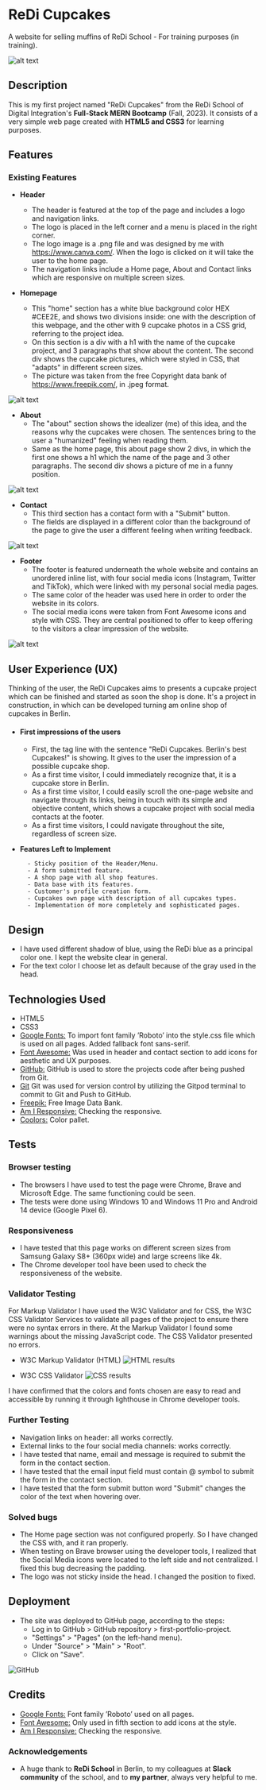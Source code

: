 # ReDi Cupcakes

A website for selling muffins of ReDi School - For training purposes (in training).

![alt text](assets/imgs/responsive_design.png)

## Description
This is my first project named "ReDi Cupcakes" from the ReDi School of Digital Integration's **Full-Stack MERN Bootcamp** (Fall, 2023).
It consists of a very simple web page created with **HTML5 and CSS3** for learning purposes.

## Features

### Existing Features

-   __Header__
	- The header is featured at the top of the page and includes a logo and navigation links.
	-  The logo is placed in the left corner and a menu is placed in the right corner.
	-  The logo image is a .png file and was designed by me with https://www.canva.com/. When the logo is clicked on it will take the user to the home page.
    - The navigation links include a Home page, About and Contact links which are responsive on multiple screen sizes. 

-   __Homepage__
    - This "home" section has a white blue background color HEX #CEE2E, and shows two divisions inside: one with the description of this webpage, and the other with 9 cupcake photos in a CSS grid, referring to the project idea. 
    - On this section is a div with a h1 with the name of the cupcake project, and 3 paragraphs that show about the content. The second div shows the cupcake pictures, which were styled in CSS, that "adapts" in different screen sizes. 
    - The picture was taken from the free Copyright data bank of https://www.freepik.com/, in .jpeg format.

![alt text](assets/imgs/home.png)

- __About__   
	- The "about" section shows the idealizer (me) of this idea, and the reasons why the cupcakes were chosen. The sentences bring to the user a "humanized" feeling when reading them. 
	 - Same as the home page, this about page show 2 divs, in which the first one shows a h1 which the name of the page and 3 other paragraphs. The second div shows a picture of me in a funny position.

![alt text](assets/imgs/about_me.png)

-   __Contact__
    - This third section has a contact form with a "Submit" button.
    - The fields are displayed in a different color than the background of the page to give the user a different feeling when writing feedback.

![alt text](assets/imgs/feedback.png)

- __Footer__
    - The footer is featured underneath the whole website and contains an unordered inline list, with four social media icons (Instagram, Twitter and TikTok), which were linked with my personal social media pages. 
    -  The same color of the header was used here in order to order the website in its colors.
    - The social media icons were taken from Font Awesome icons and style with CSS. They are central positioned to offer to keep offering to the visitors a clear impression of the website.

![alt text](assets/imgs/footer.png)


## User Experience (UX)

Thinking of the user, the ReDi Cupcakes aims to presents a cupcake project which can be finished and started as soon the shop is done. It's a project in construction, in which can be developed turning am online shop of cupcakes in Berlin. 

-   #### First impressions of the users
	-  First, the tag line with the sentence "ReDi Cupcakes. Berlin's best Cupcakes!" is showing. It gives to the user the impression of a possible cupcake shop. 
	- As a first time visitor, I could immediately recognize that, it is a cupcake store in Berlin.
    - As a first time visitor, I could easily scroll the one-page website and navigate through its links, being in touch with its simple and objective content, which shows a cupcake project with social media contacts at the footer. 
    -  As a first time visitors, I could navigate throughout the site, regardless of screen size.

- __Features Left to Implement__

		- Sticky position of the Header/Menu.
		- A form submitted feature.
		- A shop page with all shop features.
		- Data base with its features.
		- Customer's profile creation form. 
		- Cupcakes own page with description of all cupcakes types.
		- Implementation of more completely and sophisticated pages.

## Design
- I have used different shadow of blue, using the ReDi blue as a principal color one. I kept the website clear in general. 
- For the text color I choose let as default because of the gray used in the head.

## Technologies Used

- HTML5
- CSS3
- [Google Fonts:](https://fonts.google.com/) To import font family ’Roboto’ into the style.css file which is used on all pages.
Added fallback font sans-serif.
- [Font Awesome:](https://fontawesome.com/) Was used in header and contact section to add icons for aesthetic and UX purposes.
- [GitHub:](https://github.com/) GitHub is used to store the projects code after being pushed from Git.
- [Git](https://git-scm.com/) Git was used for version control by utilizing the Gitpod terminal to commit to Git and Push to GitHub.
- [Freepik:](https://freepik.com/) Free Image Data Bank.
- [Am I Responsive:](http://ami.responsivedesign.is) Checking the responsive.
- [Coolors:](https://coolors.co/) Color pallet.


## Tests

### Browser testing

- The browsers I have used to test the page were Chrome, Brave and Microsoft Edge. The same functioning could be seen.
- The tests were done using Windows 10 and Windows 11 Pro and Android 14 device (Google Pixel 6).

### Responsiveness

- I have tested that this page works on different screen sizes from Samsung Galaxy S8+ (360px wide) and large screens like 4k.
- The Chrome developer tool have been used to check the responsiveness of the website. 

### Validator Testing 

For Markup Validator I have used the W3C Validator and for CSS, the W3C CSS Validator Services to validate all pages of the project to ensure there were no syntax errors in there. At the Markup Validator I found some warnings about the missing JavaScript code. The CSS Validator presented no errors.

- W3C Markup Validator (HTML)
![HTML results](assets/imgs/html_test.png)

- W3C CSS Validator
![CSS results](assets/imgs/css_test.png)

I have confirmed that the colors and fonts chosen are easy to read and accessible by running it through lighthouse in Chrome developer tools.

### Further Testing
- Navigation links on header: all works correctly.
- External links to the four social media channels: works correctly.
- I have tested that name, email and message is required to submit the form in the contact section.
- I have tested that the email input field must contain @ symbol to submit the form in the contact section.
- I have tested that the form submit button word "Submit" changes the color of the text when hovering over.

### Solved bugs
- The Home page section was not configured properly. So I have changed the CSS with, and it ran properly. 
- When testing on Brave browser using the developer tools, I realized that the Social Media icons were located to the left side and not centralized. I fixed this bug decreasing the padding.
- The logo was not sticky inside the head. I changed the position to fixed.


## Deployment
- The site was deployed to GitHub page, according to the steps:
  - Log in to GitHub > GitHub repository > first-portfolio-project.
  - "Settings" > "Pages" (on the left-hand menu).
  - Under "Source" > "Main" > "Root".
  - Click on "Save".

![GitHub](assets/imges/deploy.png)


## Credits

- [Google Fonts:](https://fonts.google.com/) Font family ’Roboto’ used on all pages.
- [Font Awesome:](https://fontawesome.com/) Only used in fifth section to add icons at the style.
- [Am I Responsive:](http://ami.responsivedesign.is) Checking the responsive.

### Acknowledgements

- A huge thank to **ReDi School** in Berlin, to my colleagues at **Slack community** of the school, and to **my partner**, always very helpful to me.


